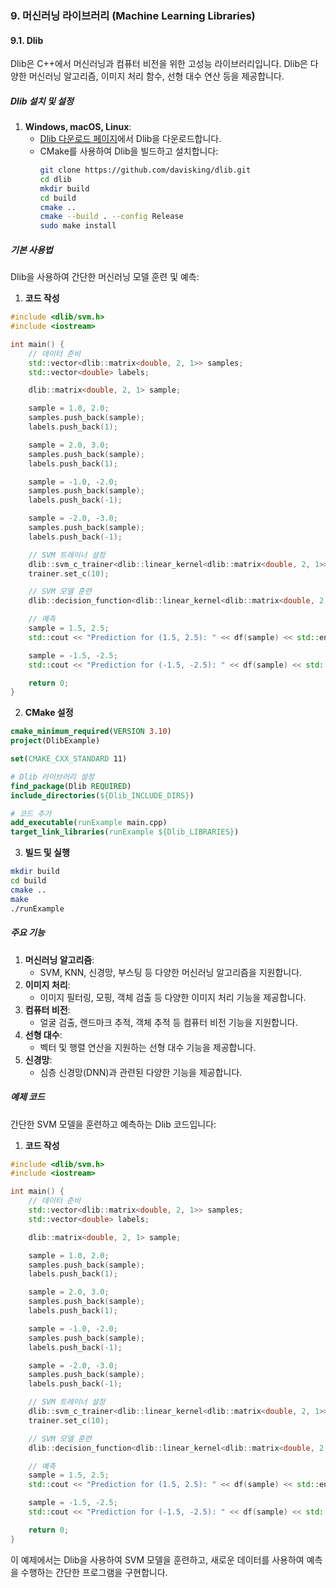 ### 9. 머신러닝 라이브러리 (Machine Learning Libraries)

#### 9.1. Dlib

Dlib은 C++에서 머신러닝과 컴퓨터 비전을 위한 고성능 라이브러리입니다. Dlib은 다양한 머신러닝 알고리즘, 이미지 처리 함수, 선형 대수 연산 등을 제공합니다.

##### Dlib 설치 및 설정

1. **Windows, macOS, Linux**:
   - [Dlib 다운로드 페이지](http://dlib.net/)에서 Dlib을 다운로드합니다.
   - CMake를 사용하여 Dlib을 빌드하고 설치합니다:
     ```bash
     git clone https://github.com/davisking/dlib.git
     cd dlib
     mkdir build
     cd build
     cmake ..
     cmake --build . --config Release
     sudo make install
     ```

##### 기본 사용법

Dlib을 사용하여 간단한 머신러닝 모델 훈련 및 예측:

1. **코드 작성**

```cpp
#include <dlib/svm.h>
#include <iostream>

int main() {
    // 데이터 준비
    std::vector<dlib::matrix<double, 2, 1>> samples;
    std::vector<double> labels;

    dlib::matrix<double, 2, 1> sample;

    sample = 1.0, 2.0;
    samples.push_back(sample);
    labels.push_back(1);

    sample = 2.0, 3.0;
    samples.push_back(sample);
    labels.push_back(1);

    sample = -1.0, -2.0;
    samples.push_back(sample);
    labels.push_back(-1);

    sample = -2.0, -3.0;
    samples.push_back(sample);
    labels.push_back(-1);

    // SVM 트레이너 설정
    dlib::svm_c_trainer<dlib::linear_kernel<dlib::matrix<double, 2, 1>>> trainer;
    trainer.set_c(10);

    // SVM 모델 훈련
    dlib::decision_function<dlib::linear_kernel<dlib::matrix<double, 2, 1>>> df = trainer.train(samples, labels);

    // 예측
    sample = 1.5, 2.5;
    std::cout << "Prediction for (1.5, 2.5): " << df(sample) << std::endl;

    sample = -1.5, -2.5;
    std::cout << "Prediction for (-1.5, -2.5): " << df(sample) << std::endl;

    return 0;
}
```

2. **CMake 설정**

```cmake
cmake_minimum_required(VERSION 3.10)
project(DlibExample)

set(CMAKE_CXX_STANDARD 11)

# Dlib 라이브러리 설정
find_package(Dlib REQUIRED)
include_directories(${Dlib_INCLUDE_DIRS})

# 코드 추가
add_executable(runExample main.cpp)
target_link_libraries(runExample ${Dlib_LIBRARIES})
```

3. **빌드 및 실행**

```bash
mkdir build
cd build
cmake ..
make
./runExample
```

##### 주요 기능

1. **머신러닝 알고리즘**:
   - SVM, KNN, 신경망, 부스팅 등 다양한 머신러닝 알고리즘을 지원합니다.
2. **이미지 처리**:
   - 이미지 필터링, 모핑, 객체 검출 등 다양한 이미지 처리 기능을 제공합니다.
3. **컴퓨터 비전**:
   - 얼굴 검출, 랜드마크 추적, 객체 추적 등 컴퓨터 비전 기능을 지원합니다.
4. **선형 대수**:
   - 벡터 및 행렬 연산을 지원하는 선형 대수 기능을 제공합니다.
5. **신경망**:
   - 심층 신경망(DNN)과 관련된 다양한 기능을 제공합니다.

##### 예제 코드

간단한 SVM 모델을 훈련하고 예측하는 Dlib 코드입니다:

1. **코드 작성**

```cpp
#include <dlib/svm.h>
#include <iostream>

int main() {
    // 데이터 준비
    std::vector<dlib::matrix<double, 2, 1>> samples;
    std::vector<double> labels;

    dlib::matrix<double, 2, 1> sample;

    sample = 1.0, 2.0;
    samples.push_back(sample);
    labels.push_back(1);

    sample = 2.0, 3.0;
    samples.push_back(sample);
    labels.push_back(1);

    sample = -1.0, -2.0;
    samples.push_back(sample);
    labels.push_back(-1);

    sample = -2.0, -3.0;
    samples.push_back(sample);
    labels.push_back(-1);

    // SVM 트레이너 설정
    dlib::svm_c_trainer<dlib::linear_kernel<dlib::matrix<double, 2, 1>>> trainer;
    trainer.set_c(10);

    // SVM 모델 훈련
    dlib::decision_function<dlib::linear_kernel<dlib::matrix<double, 2, 1>>> df = trainer.train(samples, labels);

    // 예측
    sample = 1.5, 2.5;
    std::cout << "Prediction for (1.5, 2.5): " << df(sample) << std::endl;

    sample = -1.5, -2.5;
    std::cout << "Prediction for (-1.5, -2.5): " << df(sample) << std::endl;

    return 0;
}
```

이 예제에서는 Dlib을 사용하여 SVM 모델을 훈련하고, 새로운 데이터를 사용하여 예측을 수행하는 간단한 프로그램을 구현합니다.
